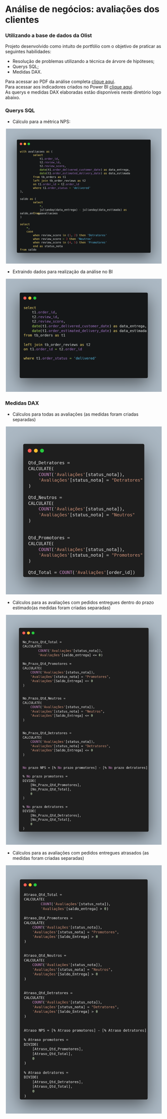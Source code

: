 # Análise de negócios: avaliações dos clientes
### Utilizando a base de dados da Olist
Projeto desenvolvido como intuito de portfólio com o objetivo de praticar as seguintes habilidades:

- Resolução de problemas utilizando a técnica de árvore de hipóteses;
- Querys SQL;
- Medidas DAX.

Para acessar ao PDF da análise completa [clique aqui](apresentacao/análise.pdf).  
Para acessar aos indicadores criados no Power BI [clique aqui](https://app.powerbi.com/view?r=eyJrIjoiMDk0ZDA5MTItODYwZi00YjUwLTg4YmEtZDE1NDhjNmM3ODk1IiwidCI6IjMwYjFlNWVhLWUwNWUtNGE3Ny05OWQzLWEzYzYyYzMyODc4NCJ9).    
As querys e medidas DAX elaboradas estão disponíveis neste diretório logo abaixo.


### Querys SQL

- Cálculo para a métrica NPS:  
<div align="center">
    <img src="pics-querys/avaliacoes-nps.png" alt="Descrição da Imagem" width="500">
</div>

- Extraindo dados para realização da análise no BI  
<div align="center">
    <img src="pics-querys/avaliacoes-bi.png" alt="Descrição da Imagem" width="500">
</div>



### Medidas DAX

- Cálculos para todas as avaliações (as medidas foram criadas separadas)
<div align="center">
    <img src="pics-dax/total.png" alt="Descrição da Imagem" width="500">
</div>

- Cálculos para as avaliações com pedidos entregues dentro do prazo estimado(as medidas foram criadas separadas)
<div align="center">
    <img src="pics-dax/no-prazo.png" alt="Descrição da Imagem" width="500">
</div>


- Cálculos para as avaliações com pedidos entregues atrasados (as medidas foram criadas separadas)
<div align="center">
    <img src="pics-dax/atrasos.png" alt="Descrição da Imagem" width="500">
</div>
